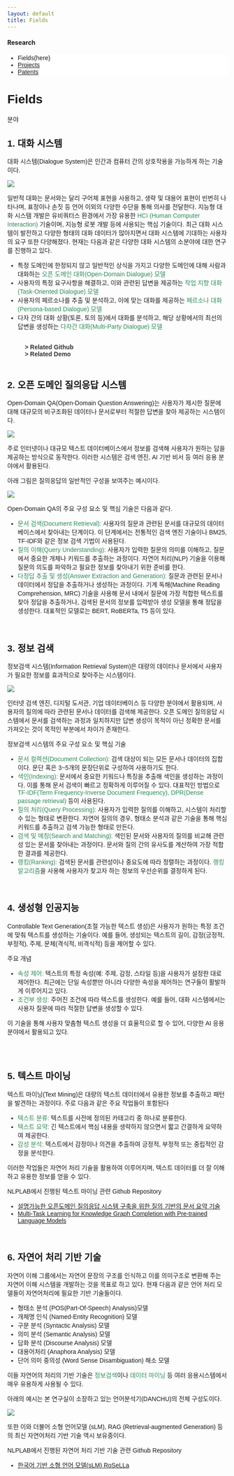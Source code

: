 ```yaml
---
layout: default
title: Fields
---
```

<style>
@import url(//fonts.googleapis.com/earlyaccess/jejugothic.css);
.jg{font-family: 'Jeju Gothic', sans-serif;}

/* 박성완 추가 CSS */
/* 기본 스타일 */
    .toggle-container {
      cursor: pointer;
      font-weight: bold;
      color: #333;
      transition: color 0.3s ease, transform 0.3s ease;
      padding-left: 40px; /* 첫 문단과 줄맞춤을 맞추기 위해 추가 */
    }

    /* 마우스를 올렸을 때 색과 크기 변화 */
    .toggle-container:hover {
      color: #28a745; /* 녹색 계열 */
      transform: scale(1.1); /* 글씨 커짐 */
    }

    /* 토글 리스트 스타일 */
    .toggle-list {
      display: none;
      list-style-type: none;
      padding-left: 20px;
    }

    .toggle-list li {
      margin: 5px 0;
    }

    .toggle-list a {
      text-decoration: none;
      color: #1a73e8;
      transition: color 0.3s ease;
    }

    /* 링크에 마우스를 올렸을 때 색 변화 */
    .toggle-list a:hover {
      text-decoration: underline;
      color: #28a745; /* 녹색 계열 */
    }
</style>

<h4>Research</h4>
 <div class="linklink jg" style = "background-color:#ffffff;border-radius:0 15px;align:right;">
          <ul class="posts-list">
            <li>Fields(here)
            </li>
            <li class="post-link">
                <a class="post-title" href="https://nlplab-skku.github.io/Research/Projects/">Projects</a>
            </li>
            <li class="post-link">
                <a class="post-title" href="https://nlplab-skku.github.io/Research/Patents/">Patents</a>
            </li>
          </ul>
  </div>


<div class="post jg">
  <h1 class="pageTitle">Fields</h1>	
  <p class="meta">분야</p>

  <h2>1. 대화 시스템</h2>
  <p>대화 시스템(Dialogue System)은 인간과 컴퓨터 간의 상호작용을 가능하게 하는 기술이다.<p>
  <img src="/assets/img/research/Dialogue_System_v2.png">
  <p>일반적 대화는 문서와는 달리 구어체 표현을 사용하고, 생략 및 대용어 표현이 빈번히 나타나며, 표정이나 손짓 등 언어 이외의 다양한 수단을 통해 의사를 전달한다. 지능형 대화 시스템 개발은 유비쿼터스 환경에서 가장 유용한 <font color="seagreen" font-weight= "bold">HCI (Human Computer Interaction)</font> 기술이며, 지능형 로봇 개발 등에 사용되는 핵심 기술이다. 최근 대화 시스템이 발전하고 다양한 형태의 대화 데이터가 많아지면서 대화 시스템에 기대하는 사용자의 요구 또한 다양해졌다. 현재는 다음과 같은 다양한 대화 시스템의 소분야에 대한 연구를 진행하고 있다.<p>
  <ul>
	    <li>특정 도메인에 한정되지 않고 일반적인 상식을 가지고 다양한 도메인에 대해 사람과 대화하는 <font color="seagreen" font-weight= "bold">오픈 도메인 대화(Open-Domain Dialogue) 모델</font></li>
      <li>사용자의 특정 요구사항을 해결하고, 이와 관련된 답변을 제공하는 <font color="seagreen" font-weight= "bold">작업 지향 대화(Task-Oriented Dialogue) 모델</font></li>
      <li>사용자의 페르소나를 추출 및 분석하고, 이에 맞는 대화를 제공하는 <font color="seagreen" font-weight= "bold">페르소나 대화(Persona-based Dialogue) 모델</font></li>
      <li>다자 간의 대화 상황(토론, 토의 등)에서 대화를 분석하고, 해당 상황에서의 최선의 답변을 생성하는 <font color="seagreen" font-weight= "bold">다자간 대화(Multi-Party Dialogue) 모델</font></li>
      
  <br>
  </ul>

  <div class="toggle-container" onclick="toggleList_github1()">> Related Github</div>
  <ul class="toggle-list" id="github-list1">
      <li><a href="https://github.com/NLPlab-skku/HG-TODS" target="_blank">이종 그래프 융합 목적 지향 대화 시스템</a></li>
      <li><a href="https://github.com/NLPlab-skku/DSTC11_SIMMC2.1" target="_blank">가상환경 쇼핑 보조를 위한 대화형 인공지능 에이전트</a></li>
      <li><a href="https://github.com/NLPlab-skku/BERT-ASE" target="_blank">Gender bias 완화 모델 BERT-ASE</a></li>
  </ul>

  <div class="toggle-container" onclick="toggleList_demo1()">> Related Demo</div>
  <ul class="toggle-list" id="demo-list1">
      <li>외부 지식 기반 대화 시스템</li>
      <video controls style="display: block; margin: 0 auto;">
								<source src="/assets/video/demo_external_knowledge_based_dialogue_system.mp4" type="video/mp4">
								Your browser does not support the video tag.
			</video>

      <li>설명 가능한 질의 응답 시스템</li>
      <video controls style="display: block; margin: 0 auto;">
								<source src="/assets/video/demo_explainable_question_answering_system.mp4" type="video/mp4">
								Your browser does not support the video tag.
			</video>
  </ul>
  <br>

  <h2>2. 오픈 도메인 질의응답 시스템</h2>
  <p>Open-Domain QA(Open-Domain Question Answering)는 사용자가 제시한 질문에 대해 대규모의 비구조화된 데이터나 문서로부터 적절한 답변을 찾아 제공하는 시스템이다.<p>
  <img src="/assets/img/research/Open_domain_QA.png">
  <p>주로 인터넷이나 대규모 텍스트 데이터베이스에서 정보를 검색해 사용자가 원하는 답을 제공하는 방식으로 동작한다. 이러한 시스템은 검색 엔진, AI 기반 비서 등 여러 응용 분야에서 활용된다.
</p>
<p>아래 그림은 질의응답의 일반적인 구성을 보여주는 예시이다.</p>
  <img src="/assets/img/research/Open_domain_QA_2.png">
  <p>Open-Domain QA의 주요 구성 요소 및 핵심 기술은 다음과 같다.<p>
  <ul>
	    <li><font color="seagreen" font-weight= "bold">문서 검색(Document Retrieval):</font> 사용자의 질문과 관련된 문서를 대규모의 데이터베이스에서 찾아내는 단계이다. 이 단계에서는 전통적인 검색 엔진 기술이나 BM25, TF-IDF와 같은 정보 검색 기법이 사용된다.</li>
      <li><font color="seagreen" font-weight= "bold">질의 이해(Query Understanding):</font> 사용자가 입력한 질문의 의미를 이해하고, 질문에서 중요한 개체나 키워드를 추출하는 과정이다. 자연어 처리(NLP) 기술을 이용해 질문의 의도를 파악하고 필요한 정보를 찾아내기 위한 준비를 한다.</li>
      <li><font color="seagreen" font-weight= "bold">다정답 추출 및 생성(Answer Extraction and Generation):</font> 질문과 관련된 문서나 데이터에서 정답을 추출하거나 생성하는 과정이다. 기계 독해(Machine Reading Comprehension, MRC) 기술을 사용해 문서 내에서 질문에 가장 적합한 텍스트를 찾아 정답을 추출하거나, 검색된 문서의 정보를 입력받아 생성 모델을 통해 정답을 생성한다. 대표적인 모델로는 BERT, RoBERTa, T5 등이 있다.</li>
  </ul>
  <br>

  <h2>3. 정보 검색</h2>
  <p>정보검색 시스템(Information Retrieval System)은 대량의 데이터나 문서에서 사용자가 필요한 정보를 효과적으로 찾아주는 시스템이다.<p>
  <img src="/assets/img/research/Information_Retrieval.png">
  <p>인터넷 검색 엔진, 디지털 도서관, 기업 데이터베이스 등 다양한 분야에서 활용되며, 사용자의 질의에 따라 관련된 문서나 데이터를 검색해 제공한다. 오픈 도메인 질의응답 시스템에서 문서를 검색하는 과정과 일치하지만 답변 생성이 목적이 아닌 정확한 문서를 가져오는 것이 목적인 부분에서 차이가 존재한다. </p>
<p>정보검색 시스템의 주요 구성 요소 및 핵심 기술</p>
  <ul>
	    <li><font color="seagreen" font-weight= "bold">문서 컬렉션(Document Collection):</font> 검색 대상이 되는 모든 문서나 데이터의 집합이다. 문단 혹은 3~5개의 문장단위로 구성하여 사용하기도 한다. </li>
      <li><font color="seagreen" font-weight= "bold">색인(Indexing):</font> 문서에서 중요한 키워드나 특징을 추출해 색인을 생성하는 과정이다. 이를 통해 문서 검색이 빠르고 정확하게 이루어질 수 있다. 대표적인 방법으로 <font color="seagreen" font-weight= "bold">TF-IDF(Term Frequency-Inverse Document Frequency), DPR(Dense passage retrieval)</font> 등이 사용된다.</li>
      <li><font color="seagreen" font-weight= "bold">질의 처리(Query Processing):</font> 사용자가 입력한 질의를 이해하고, 시스템이 처리할 수 있는 형태로 변환한다. 자연어 질의의 경우, 형태소 분석과 같은 기술을 통해 핵심 키워드를 추출하고 검색 가능한 형태로 만든다.</li>
      <li><font color="seagreen" font-weight= "bold">검색 및 매칭(Search and Matching):</font> 색인된 문서와 사용자의 질의를 비교해 관련성 있는 문서를 찾아내는 과정이다. 문서와 질의 간의 유사도를 계산하여 가장 적합한 결과를 제공한다.</li>
      <li><font color="seagreen" font-weight= "bold">랭킹(Ranking):</font> 검색된 문서를 관련성이나 중요도에 따라 정렬하는 과정이다. <font color="seagreen" font-weight= "bold">랭킹 알고리즘</font>을 사용해 사용자가 찾고자 하는 정보의 우선순위를 결정하게 된다.</li>
  </ul>
  <br>

  <h2>4. 생성형 인공지능</h2>
  <p>Controllable Text Generation(조절 가능한 텍스트 생성)은 사용자가 원하는 특정 조건에 맞춰 텍스트를 생성하는 기술이다. 예를 들어, 생성되는 텍스트의 길이, 감정(긍정적, 부정적), 주제, 문체(격식적, 비격식적) 등을 제어할 수 있다.<p>
  
  <p>주요 개념</p>
  <ul>
	    <li><font color="seagreen" font-weight= "bold">속성 제어:</font> 텍스트의 특정 속성(예: 주제, 감정, 스타일 등)을 사용자가 설정한 대로 제어한다. 최근에는 단일 속성뿐만 아니라 다양한 속성을 제어하는 연구들이 활발하게 이루어지고 있다.
</li>
      <li><font color="seagreen" font-weight= "bold">조건부 생성:</font> 주어진 조건에 따라 텍스트를 생성한다. 예를 들어, 대화 시스템에서는 사용자 질문에 따라 적절한 답변을 생성할 수 있다.</li>
  </ul>
  <p>이 기술을 통해 사용자 맞춤형 텍스트 생성을 더 효율적으로 할 수 있어, 다양한 AI 응용 분야에서 활용되고 있다.<p>
  <br>
  <br>

  <h2>5. 텍스트 마이닝</h2>
  <p>텍스트 마이닝(Text Mining)은 대량의 텍스트 데이터에서 유용한 정보를 추출하고 패턴을 발견하는 과정이다. 주로 다음과 같은 주요 작업들이 포함된다<p>
  <ul>
	    <li><font color="seagreen" font-weight= "bold">텍스트 분류:</font> 텍스트를 사전에 정의된 카테고리 중 하나로 분류한다.</li>
      <li><font color="seagreen" font-weight= "bold">텍스트 요약:</font> 긴 텍스트에서 핵심 내용을 생략하지 않으면서  짧고 간결하게 요약하여 제공한다.</li>
      <li><font color="seagreen" font-weight= "bold">감성 분석:</font> 텍스트에서 감정이나 의견을 추출하여 긍정적, 부정적 또는 중립적인 감정을 분석한다.</li>
  </ul>
  <p>이러한 작업들은 자연어 처리 기술을 활용하여 이루어지며, 텍스트 데이터를 더 잘 이해하고 유용한 정보를 얻을 수 있다.<p>
  <p>NLPLAB에서 진행된 텍스트 마이닝 관련 Github Repository</p>
  <ul>
      <li><a href="https://github.com/NLPlab-skku/SummaryXAI-QA" target="_blank">설명가능한 오픈도메인 질의응답 시스템 구축을 위한 질의 기반의 문서 요약 기술</a></li>
      <li><a href="https://github.com/NLPlab-skku/MTL-KGC" target="_blank">Multi-Task Learning for Knowledge Graph Completion with Pre-trained Language Models</a></li>
  </ul>
  <br>

  <h2>6. 자연어 처리 기반 기술</h2>
  <p> 자연어 이해 그룹에서는 자연어 문장의 구조를 인식하고 이를 의미구조로 변환해 주는 자연어 이해 시스템을 개발하는 것을 목표로 하고 있다. 현재 다음과 같은 언어 처리 모델들이 자연어처리에 필요한 기반 기술들이다.</p>
  <ul>
	<li>형태소 분석 (POS(Part-Of-Speech) Analysis)모델</li>
  	<li>개체명 인식 (Named-Entity Recognition) 모델</li>
  	<li>구문 분석 (Syntactic Analysis) 모델</li>
  	<li>의미 분석 (Semantic Analysis) 모델</li>
    <li>담화 분석 (Discourse Analysis) 모델</li>
    <li>대용어처리 (Anaphora Analysis) 모델</li>
    <li>단어 의미 중의성 (Word Sense Disambiguation) 해소 모델</li>
  </ul>
  <p>이들 자연어의 처리의 기반 기술은 <font color="seagreen" font-weight= "bold">정보검색</font>이나 <font color="seagreen" font-weight= "bold">데이터 마이닝</font> 등 여러 응용시스템에서 매우 유용하게 사용될 수 있다.</p>
  <p>아래의 예시는 본 연구실이 소장하고 있는 언어분석기(DANCHU)의 전체 구성도이다.</p>
  <img src="/assets/img/research/danchu_system.png">
  <p>또한 이와 더불어 소형 언어모델 (sLM), RAG (Retrieval-augmented Generation) 등의 최신 자연어처리 기반 기술 역시 보유중이다.</p>
    <p>NLPLAB에서 진행된 자연어 처리 기반 기술 관련 Github Repository</p>
  <ul>
      <li><a href="https://github.com/NLPlab-skku/RoSeLLa" target="_blank">한국어 기반 소형 언어 모델(sLM) RoSeLLa</a></li>
  </ul>
  <br>

<script>
    function toggleList_github1() {
      const list = document.getElementById('github-list1');
      if (list.style.display === 'none' || list.style.display === '') {
        list.style.display = 'block';
      } else {
        list.style.display = 'none';
      }
    }

    function toggleList_demo1() {
      const list = document.getElementById('demo-list1');
      if (list.style.display === 'none' || list.style.display === '') {
        list.style.display = 'block';
      } else {
        list.style.display = 'none';
      }
    }
</script>
